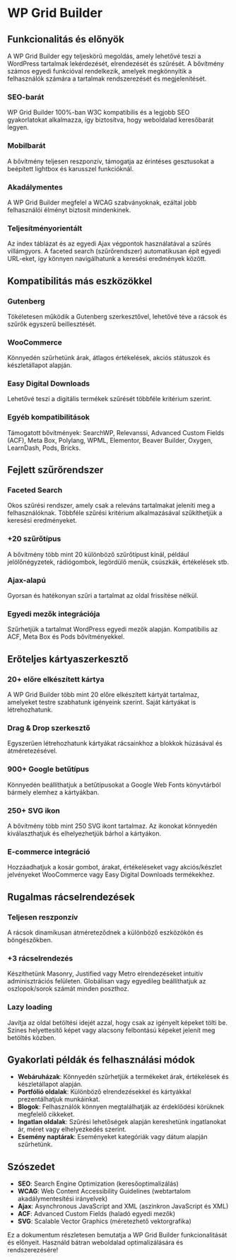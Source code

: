 # WP Grid Builder

## Funkcionalitás és előnyök

A WP Grid Builder egy teljeskörű megoldás, amely lehetővé teszi a WordPress tartalmak lekérdezését, elrendezését és szűrését. A bővítmény számos egyedi funkcióval rendelkezik, amelyek megkönnyítik a felhasználók számára a tartalmak rendszerezését és megjelenítését.

### SEO-barát

WP Grid Builder 100%-ban W3C kompatibilis és a legjobb SEO gyakorlatokat alkalmazza, így biztosítva, hogy weboldalad keresőbarát legyen.

### Mobilbarát

A bővítmény teljesen reszponzív, támogatja az érintéses gesztusokat a beépített lightbox és karusszel funkcióknál.

### Akadálymentes

A WP Grid Builder megfelel a WCAG szabványoknak, ezáltal jobb felhasználói élményt biztosít mindenkinek.

### Teljesítményorientált

Az index táblázat és az egyedi Ajax végpontok használatával a szűrés villámgyors. A faceted search (szűrőrendszer) automatikusan épít egyedi URL-eket, így könnyen navigálhatunk a keresési eredmények között.

## Kompatibilitás más eszközökkel

### Gutenberg

Tökéletesen működik a Gutenberg szerkesztővel, lehetővé téve a rácsok és szűrők egyszerű beillesztését.

### WooCommerce

Könnyedén szűrhetünk árak, átlagos értékelések, akciós státuszok és készletállapot alapján.

### Easy Digital Downloads

Lehetővé teszi a digitális termékek szűrését többféle kritérium szerint.

### Egyéb kompatibilitások

Támogatott bővítmények: SearchWP, Relevanssi, Advanced Custom Fields (ACF), Meta Box, Polylang, WPML, Elementor, Beaver Builder, Oxygen, LearnDash, Pods, Bricks.

## Fejlett szűrőrendszer

### Faceted Search

Okos szűrési rendszer, amely csak a releváns tartalmakat jeleníti meg a felhasználóknak. Többféle szűrési kritérium alkalmazásával szűkíthetjük a keresési eredményeket.

### +20 szűrőtípus

A bővítmény több mint 20 különböző szűrőtípust kínál, például jelölőnégyzetek, rádiógombok, legördülő menük, csúszkák, értékelések stb.

### Ajax-alapú

Gyorsan és hatékonyan szűri a tartalmat az oldal frissítése nélkül.

### Egyedi mezők integrációja

Szűrhetjük a tartalmat WordPress egyedi mezők alapján. Kompatibilis az ACF, Meta Box és Pods bővítményekkel.

## Erőteljes kártyaszerkesztő

### 20+ előre elkészített kártya

A WP Grid Builder több mint 20 előre elkészített kártyát tartalmaz, amelyeket testre szabhatunk igényeink szerint. Saját kártyákat is létrehozhatunk.

### Drag & Drop szerkesztő

Egyszerűen létrehozhatunk kártyákat rácsainkhoz a blokkok húzásával és átméretezésével.

### 900+ Google betűtípus

Könnyedén beállíthatjuk a betűtípusokat a Google Web Fonts könyvtárból bármely elemhez a kártyákban.

### 250+ SVG ikon

A bővítmény több mint 250 SVG ikont tartalmaz. Az ikonokat könnyedén kiválaszthatjuk és elhelyezhetjük bárhol a kártyákon.

### E-commerce integráció

Hozzáadhatjuk a kosár gombot, árakat, értékeléseket vagy akciós/készlet jelvényeket WooCommerce vagy Easy Digital Downloads termékekhez.

## Rugalmas rácselrendezések

### Teljesen reszponzív

A rácsok dinamikusan átméreteződnek a különböző eszközökön és böngészőkben.

### +3 rácselrendezés

Készíthetünk Masonry, Justified vagy Metro elrendezéseket intuitív adminisztrációs felületen. Globálisan vagy egyedileg beállíthatjuk az oszlopok/sorok számát minden poszthoz.

### Lazy loading

Javítja az oldal betöltési idejét azzal, hogy csak az igényelt képeket tölti be. Színes helyettesítő képet vagy alacsony felbontású képeket jelenít meg betöltés közben.

## Gyakorlati példák és felhasználási módok

- **Webáruházak**: Könnyedén szűrhetjük a termékeket árak, értékelések és készletállapot alapján.
- **Portfólió oldalak**: Különböző elrendezésekkel és kártyákkal prezentálhatjuk munkáinkat.
- **Blogok**: Felhasználók könnyen megtalálhatják az érdeklődési körüknek megfelelő cikkeket.
- **Ingatlan oldalak**: Szűrési lehetőségek alapján kereshetünk ingatlanokat ár, méret vagy elhelyezkedés szerint.
- **Esemény naptárak**: Eseményeket kategóriák vagy dátum alapján szűrhetünk.

## Szószedet

- **SEO**: Search Engine Optimization (keresőoptimalizálás)
- **WCAG**: Web Content Accessibility Guidelines (webtartalom akadálymentesítési irányelvek)
- **Ajax**: Asynchronous JavaScript and XML (aszinkron JavaScript és XML)
- **ACF**: Advanced Custom Fields (haladó egyedi mezők)
- **SVG**: Scalable Vector Graphics (méretezhető vektorgrafika)

Ez a dokumentum részletesen bemutatja a WP Grid Builder funkcionalitását és előnyeit. Használd bátran weboldalad optimalizálására és rendszerezésére!